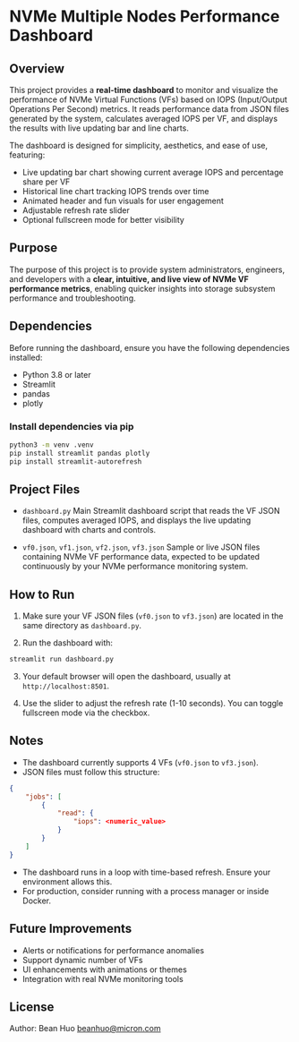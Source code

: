 
# NVMe Multiple Nodes Performance Dashboard

## Overview

This project provides a **real-time dashboard** to monitor and visualize the performance of NVMe Virtual Functions (VFs) based on IOPS (Input/Output Operations Per Second) metrics. It reads performance data from JSON files generated by the system, calculates averaged IOPS per VF, and displays the results with live updating bar and line charts.

The dashboard is designed for simplicity, aesthetics, and ease of use, featuring:

- Live updating bar chart showing current average IOPS and percentage share per VF  
- Historical line chart tracking IOPS trends over time  
- Animated header and fun visuals for user engagement  
- Adjustable refresh rate slider  
- Optional fullscreen mode for better visibility  

## Purpose

The purpose of this project is to provide system administrators, engineers, and developers with a **clear, intuitive, and live view of NVMe VF performance metrics**, enabling quicker insights into storage subsystem performance and troubleshooting.

## Dependencies

Before running the dashboard, ensure you have the following dependencies installed:

- Python 3.8 or later  
- Streamlit  
- pandas  
- plotly  

### Install dependencies via pip

```bash
python3 -m venv .venv
pip install streamlit pandas plotly
pip install streamlit-autorefresh
````

## Project Files

* `dashboard.py`
  Main Streamlit dashboard script that reads the VF JSON files, computes averaged IOPS, and displays the live updating dashboard with charts and controls.

* `vf0.json`, `vf1.json`, `vf2.json`, `vf3.json`
  Sample or live JSON files containing NVMe VF performance data, expected to be updated continuously by your NVMe performance monitoring system.

## How to Run

1. Make sure your VF JSON files (`vf0.json` to `vf3.json`) are located in the same directory as `dashboard.py`.

2. Run the dashboard with:

```bash
streamlit run dashboard.py
```

3. Your default browser will open the dashboard, usually at `http://localhost:8501`.

4. Use the slider to adjust the refresh rate (1-10 seconds).
   You can toggle fullscreen mode via the checkbox.

## Notes

* The dashboard currently supports 4 VFs (`vf0.json` to `vf3.json`).
* JSON files must follow this structure:

```json
{
    "jobs": [
        {
            "read": {
                "iops": <numeric_value>
            }
        }
    ]
}
```

* The dashboard runs in a loop with time-based refresh. Ensure your environment allows this.
* For production, consider running with a process manager or inside Docker.

## Future Improvements

* Alerts or notifications for performance anomalies
* Support dynamic number of VFs
* UI enhancements with animations or themes
* Integration with real NVMe monitoring tools

## License
Author: Bean Huo <beanhuo@micron.com>


